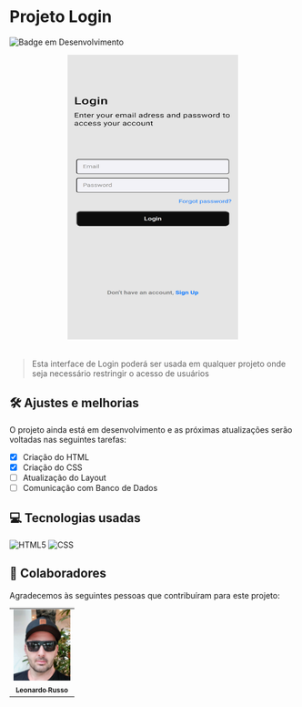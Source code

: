 # Projeto Login

![Badge em Desenvolvimento](http://img.shields.io/static/v1?label=STATUS&message=EM%20DESENVOLVIMENTO&color=GREEN&style=for-the-badge)

<div align="center">
    <img src="./Assets/Interface_Projeto_Login.jpg" width="300px" height=500px" alt="Imagem da Interface de Login">
</div>

<br>

> Esta interface de Login poderá ser usada em qualquer projeto onde seja necessário restringir o acesso 
> de usuários

## 🛠️ Ajustes e melhorias

O projeto ainda está em desenvolvimento e as próximas atualizações serão voltadas nas seguintes tarefas:

- [x] Criação do HTML 
- [x] Criação do CSS
- [ ] Atualização do Layout
- [ ] Comunicação com Banco de Dados

## 💻 Tecnologias usadas

![HTML5](https://img.shields.io/badge/-HTML5-333333?style=flat&logo=HTML5)
![CSS](https://img.shields.io/badge/-CSS-333333?style=flat&logo=CSS3&logoColor=1572B6)

## 🤝 Colaboradores

Agradecemos às seguintes pessoas que contribuíram para este projeto:

<table>
  <tr>
    <td align="center">
      <a href="#">
        <img src="./Assets/Leonardo.jpg" width="100px" alt="Foto do Leonardo Russo no GitHub"/><br>
        <sub>
          <b>Leonardo Russo</b>
        </sub>
      </a>
    </td>
  </tr>
</table>

